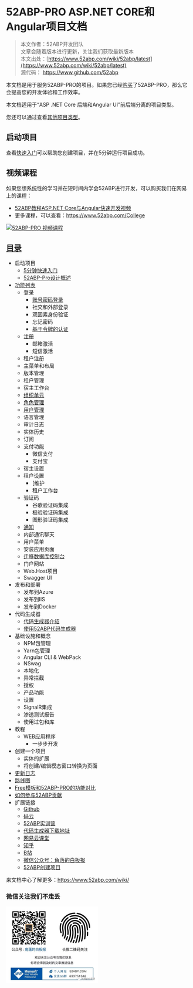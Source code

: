 # 52ABP-PRO ASP.NET CORE和Angular项目文档

> 本文作者：52ABP开发团队 </br>
> 文章会随着版本进行更新，关注我们获取最新版本 </br>
> 本文出处：[https://www.52abp.com/wiki/52abp/latest](https://www.52abp.com/wiki/52abp/latest) </br>
> 源代码： https://www.github.com/52abp </br>

本文档是用于服务52ABP-PRO的项目。如果您已经[购买](https://www.52abp.com/Purchase)了52ABP-PRO，那么它会提高您的开发体验和工作效率。

本文档适用于“ASP .NET Core 后端和Angular UI”前后端分离的项目类型。

您还可以通过查看[其他项目类型](Getting-Started.md)。


## 启动项目

查看[快速入门](Getting-Started-Angular.md)可以帮助您创建项目，并在5分钟运行项目成功。


## 视频课程


如果您想系统性的学习并在短时间内学会52ABP进行开发，可以购买我们在网易上的课程：

- [52ABP教程ASP.NET Core与Angular快速开发视频](https://study.163.com/course/courseMain.htm?courseId=1006191011&share=2&shareId=400000000309007)
- 更多课程，可以查看：https://www.52abp.com/College
 

<a href="https://study.163.com/course/courseMain.htm?courseId=1006191011&share=2&shareId=400000000309007" target="_blank"><img src="https://edu-image.nosdn.127.net/0300916b-24c4-491b-9665-a0d367ac0b9e.jpg?imageView&quality=100&crop=0_0_1920_1077&thumbnail=450y250" class="img-fluid" alt="52ABP-PRO 视频课程"></a>

 
## [目录](Index-Angular.md) 

- 启动项目
  - [5分钟快速入门](Getting-Started-Angular.md)  
  - [52ABP-Pro设计概述](Overview-Angular.md)
- [功能列表](Features-Angular.md)
  - 登录
    - [账号密码登录](Features-52ABP-NG-Login.md)
    - 社交和外部登录
    - 双因素身份验证
    - 忘记密码
    - [基于令牌的认证](Features-52ABP-NG-Token-Based-Authentication.md)
  - [注册](Features-52ABP-NG-Sign-Up.md)
    - 邮箱激活
    - 短信激活
  - 租户注册
  - 主菜单和布局
  - 版本管理
  - 租户管理
  - 宿主工作台
  - [组织单元](Features-52ABP-NG-Organization-Units.md)
  - [角色管理](Features-52ABP-NG-Role-Management.md)
  - [用户管理](Features-52ABP-NG-User-Management.md)
  - 语言管理
  - 审计日志
  - 实体历史 
  - 订阅
  - 支付功能
    - 微信支付
    - 支付宝
  - 宿主设置  
  - 租户设置  
    - [维护
    - 租户工作台
  - 验证码
    - 谷歌验证码集成
    - 极验验证码集成
    - 图形验证码集成
  - [通知](Features-52ABP-NG-Notifications.md)
  - 内部通讯聊天
  - 用户菜单 
  - 安装应用页面
  - [迁移数据库控制台   ](Migrator-Console-Application.md)
  - 门户网站
  - Web.Host项目
  - Swagger UI  
- 发布和部署
  - 发布到Azure 
  - 发布到IIS
  - 发布到Docker
- 代码生成器
  - [代码生成器介绍](52ABP-Power-Tools-Intro.md)
  - [使用52ABP代码生成器](Development-Guid-52ABP-Power.md)
- 基础设施和概念 
  - NPM包管理
  - Yarn包管理
  - Angular CLI & WebPack 
  - NSwag
  - 本地化 
  - 异常拦截 
  - 授权
  - 产品功能  
  - 设置
  - SignalR集成
  - 渗透测试报告
  - 使用过包和库
- 教程 
  - WEB应用程序
    - 一步步开发
- 创建一个项目  
    - 实体的扩展
    - 将创建/编辑模态窗口转换为页面
- [更新日志](Change-Logs.md)
- [路线图](Road-Map.md)
- [Free模板和52ABP-PRO的功能对比](Abp-Template-vs-52ABP-Pro.md)
- [如何参与52ABP贡献](Contributors-to-52abp.md)
- 扩展链接
  - [Github](https://github.com/52abp)
  - [码云](https://gitee.com/aiabpedu/)
  - [52ABP实训营](https://www.52abp.com/College)
  - [代码生成器下载地址](https://marketplace.visualstudio.com/items?itemName=werltm.52ABPCodeGenerator)
  - [网易云课堂](https://study.163.com/instructor/1025359868.htm?_trace_c_p_k2_=df4a03dfd0684f7b933fc91fa64a33ec)
  - [知乎](https://www.zhihu.com/people/52abp/activities)
  - [B站](https://space.bilibili.com/2954671)
  - [微信公众号：角落的白板报](https://weixin.sogou.com/weixin?p=01030402&query=%E8%A7%92%E8%90%BD%E7%9A%84%E7%99%BD%E6%9D%BF%E6%8A%A5&type=2&ie=utf8)
  - [52ABP创建项目](https://www.52abp.com/Download)

 

来文档中心了解更多：https://www.52abp.com/wiki/ 

### 微信关注我们不走丢

<img src="https://raw.githubusercontent.com/52ABP/Documents/V0.16/src/mvc/images/jiaoluowechat.png" class="img-fluid text-center " alt="公众号：角落的白板报" style="
    height: 80;
    width: 250px;
">
